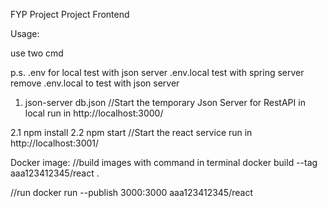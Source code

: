 FYP Project
Project Frontend

Usage:

use two cmd

p.s. 
.env for local test with json server
.env.local test with spring server
remove .env.local to test with json server


1. json-server db.json
//Start the temporary Json Server for RestAPI in local
run in http://localhost:3000/

2.1
npm install
2.2
npm start
//Start the react service
run in http://localhost:3001/


Docker image:
//build images with command in terminal
docker build --tag aaa123412345/react .

//run
docker run --publish 3000:3000 aaa123412345/react
